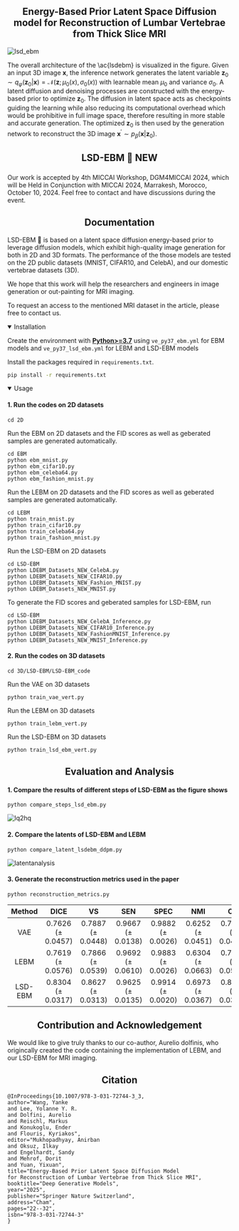 ## <div align="center">Energy-Based Prior Latent Space Diffusion model for Reconstruction of Lumbar Vertebrae from Thick Slice MRI</div>

![lsd_ebm](https://github.com/user-attachments/assets/c206dead-e210-431e-ade0-628fc2204ce3)

The overall architecture of the \ac{lsdebm} is visualized in the figure. Given an input 3D image $`\mathbf{x}`$, the inference network generates the latent variable $`\mathbf{z}_0 \sim q_\varphi(\mathbf{z}_0|\mathbf{x})= \mathcal{N}(\mathbf{z};\mu_0(x),\sigma_0(x))`$ with learnable mean $`\mu_0`$ and variance $`\sigma_0`$. A latent diffusion and denoising processes are constructed with the energy-based prior to optimize $`\mathbf{z}_0`$. The diffusion in latent space acts as checkpoints guiding the learning while also reducing its computational overhead which would be prohibitive in full image space, therefore resulting in more stable and accurate generation. The optimized $`\mathbf{z}_0`$ is then used by the generation network to reconstruct the 3D image $`\mathbf{x}^\prime \sim p_\beta(\mathbf{x}|\mathbf{z}_0)`$.

## <div align="center">LSD-EBM 🚀 NEW</div>
### 

Our work is accepted by 4th MICCAI Workshop, DGM4MICCAI 2024, which will be Held in Conjunction with MICCAI 2024, Marrakesh, Morocco, October 10, 2024. Feel free to contact and have discussions during the event.


## <div align="center">Documentation</div>

LSD-EBM 🚀 is based on a latent space diffusion energy-based prior to leverage diffusion models, which exhibit high-quality image generation for both in 2D and 3D formats. The performance of the those models are tested on the 2D public datasets (MNIST, CIFAR10, and CelebA), and our domestic vertebrae datasets (3D). 

We hope that this work will help the researchers and engineers in image generation or out-painting for MRI imaging. 

To request an access to the mentioned MRI dataset in the article, please free to contact us.

<details open>
<summary>Installation</summary>
 
Create the environment with [**Python>=3.7**](https://www.python.org/) using `ve_py37_ebm.yml` for EBM models and `ve_py37_lsd_ebm.yml` for LEBM and LSD-EBM models


Install the packages required in `requirements.txt`.


```bash
pip install -r requirements.txt
```


</details>

<details open>

<summary>Usage</summary>

#### 1. Run the codes on 2D datasets

```
cd 2D
```

Run the EBM on 2D datasets and the FID scores as well as geberated samples are generated automatically.

```
cd EBM
python ebm_mnist.py
python ebm_cifar10.py
python ebm_celeba64.py
python ebm_fashion_mnist.py
```

Run the LEBM on 2D datasets and the FID scores as well as geberated samples are generated automatically.

```
cd LEBM
python train_mnist.py
python train_cifar10.py
python train_celeba64.py
python train_fashion_mnist.py
```

Run the LSD-EBM on 2D datasets

```
cd LSD-EBM
python LDEBM_Datasets_NEW_CelebA.py
python LDEBM_Datasets_NEW_CIFAR10.py
python LDEBM_Datasets_NEW_Fashion_MNIST.py
python LDEBM_Datasets_NEW_MNIST.py
```

To generate the FID scores and geberated samples for LSD-EBM, run

```
cd LSD-EBM
python LDEBM_Datasets_NEW_CelebA_Inference.py
python LDEBM_Datasets_NEW_CIFAR10_Inference.py
python LDEBM_Datasets_NEW_FashionMNIST_Inference.py
python LDEBM_Datasets_NEW_MNIST_Inference.py
```

#### 2. Run the codes on 3D datasets

```
cd 3D/LSD-EBM/LSD-EBM_code
```

Run the VAE on 3D datasets

```
python train_vae_vert.py
```

Run the LEBM on 3D datasets

```
python train_lebm_vert.py
```

Run the LSD-EBM on 3D datasets

```
python train_lsd_ebm_vert.py
```
</details>

## <div align="center">Evaluation and Analysis</div>


#### 1. Compare the results of different steps of LSD-EBM as the figure shows

```
python compare_steps_lsd_ebm.py
```

![lq2hq](https://github.com/user-attachments/assets/b14585fb-4575-4590-b8c0-1fe2bb5bbcbc)

#### 2. Compare the latents of LSD-EBM and LEBM 

```
python compare_latent_lsdebm_ddpm.py
```

![latentanalysis](https://github.com/user-attachments/assets/a29c1daf-6ab3-4890-afa1-96a316dfb52d)

#### 3. Generate the reconstruction metrics used in the paper

```
python reconstruction_metrics.py
```


|Method | DICE | VS | SEN | SPEC | NMI | CK |
| :---: | :---:|:---: |:---: |:---: |:---: |:---: |
VAE  |  0.7626   ($\pm$ 0.0457) | 0.7887 ($\pm$ 0.0448) | 0.9667 ($\pm$ 0.0138) | 0.9882 ($\pm$ 0.0026) | 0.6252 ($\pm$ 0.0451) | 0.7566 ($\pm$ 0.0461) |
LEBM  | 0.7619 ($\pm$ 0.0576) | 0.7866 ($\pm$ 0.0539)  |  0.9692 ($\pm$ 0.0610) |  0.9883 ($\pm$ 0.0026) | 0.6304 ($\pm$ 0.0663) |  0.7560 ($\pm$ 0.0583) |     
LSD-EBM  |  0.8304 ($\pm$ 0.0317) |  0.8627 ($\pm$ 0.0313)  | 0.9625 ($\pm$ 0.0135) |  0.9914 ($\pm$ 0.0020) |  0.6973 ($\pm$ 0.0367) |  0.8258 ($\pm$ 0.0321) |  


## <div align="center">Contribution and Acknowledgement</div>

We would like to give truly thanks to our co-author, Aurelio dolfinis, who origincally created the code containing the implementation of LEBM, and our LSD-EBM for MRI imaging. 

## <div align="center">Citation</div>

```
@InProceedings{10.1007/978-3-031-72744-3_3,
author="Wang, Yanke
and Lee, Yolanne Y. R.
and Dolfini, Aurelio
and Reischl, Markus
and Konukoglu, Ender
and Flouris, Kyriakos",
editor="Mukhopadhyay, Anirban
and Oksuz, Ilkay
and Engelhardt, Sandy
and Mehrof, Dorit
and Yuan, Yixuan",
title="Energy-Based Prior Latent Space Diffusion Model for Reconstruction of Lumbar Vertebrae from Thick Slice MRI",
booktitle="Deep Generative Models",
year="2025",
publisher="Springer Nature Switzerland",
address="Cham",
pages="22--32",
isbn="978-3-031-72744-3"
}
```
